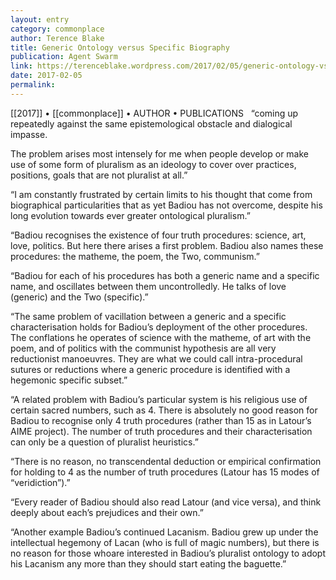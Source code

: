 ```yaml
---
layout: entry
category: commonplace
author: Terence Blake
title: Generic Ontology versus Specific Biography
publication: Agent Swarm
link: https://terenceblake.wordpress.com/2017/02/05/generic-ontology-vs-specific-biography-badiou-as-symptom-and-cure/
date: 2017-02-05
permalink: 
---
```


[[2017]] • [[commonplace]] • AUTHOR • PUBLICATIONS 
 
“coming up repeatedly against the same epistemological obstacle and dialogical impasse.

The problem arises most intensely for me when people develop or make use of some form of pluralism as an ideology to cover over practices, positions, goals that are not pluralist at all.”

“I am constantly frustrated by certain limits to his thought that come from biographical particularities that as yet Badiou has not overcome, despite his long evolution towards ever greater ontological pluralism.”

“Badiou recognises the existence of four truth procedures: science, art, love, politics. But here there arises a first problem. Badiou also names these procedures: the matheme, the poem, the Two, communism.”

“Badiou for each of his procedures has both a generic name and a specific name, and oscillates between them uncontrolledly. He talks of love (generic) and the Two (specific).”

“The same problem of vacillation between a generic and a specific characterisation holds for Badiou’s deployment of the other procedures. The conflations he operates of science with the matheme, of art with the poem, and of politics with the communist hypothesis are all very reductionist manoeuvres. They are what we could call intra-procedural sutures or reductions where a generic procedure is identified with a hegemonic specific subset.”

“A related problem with Badiou’s particular system is his religious use of certain sacred numbers, such as 4. There is absolutely no good reason for Badiou to recognise only 4 truth procedures (rather than 15 as in Latour’s AIME project). The number of truth procedures and their characterisation can only be a question of pluralist heuristics.”

“There is no reason, no transcendental deduction or empirical confirmation for holding to 4 as the number of truth procedures (Latour has 15 modes of “veridiction”).”

“Every reader of Badiou should also read Latour (and vice versa), and think deeply about each’s prejudices and their own.”

“Another example Badiou’s continued Lacanism. Badiou grew up under the intellectual hegemony of Lacan (who is full of magic numbers), but there is no reason for those whoare interested in Badiou’s pluralist ontology to adopt his Lacanism any more than they should start eating the baguette.”


